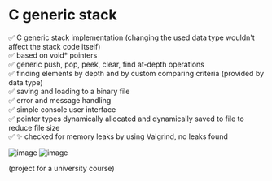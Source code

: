 # C generic stack

✅ C generic stack implementation (changing the used data type wouldn't affect the stack code itself)  
✅ based on void* pointers  
✅ generic push, pop, peek, clear, find at-depth operations  
✅ finding elements by depth and by custom comparing criteria (provided by data type)  
✅ saving and loading to a binary file  
✅ error and message handling  
✅ simple console user interface  
✅ pointer types dynamically allocated and dynamically saved to file to reduce file size  
✅ ✨ checked for memory leaks by using Valgrind, no leaks found

![image](https://github.com/user-attachments/assets/a42bd787-b2a8-4302-a84b-35376659f519)
![image](https://github.com/user-attachments/assets/8313d0a1-040c-4571-8bcc-f1497e54810c)

(project for a university course)

